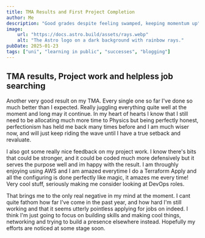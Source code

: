 ```yaml
---
title: TMA Results and First Project Completion
author: Me
description: "Good grades despite feeling swamped, keeping momentum up"
image:
    url: "https://docs.astro.build/assets/rays.webp"
    alt: "The Astro logo on a dark background with rainbow rays."
pubDate: 2025-01-23
tags: ["uni", "learning in public", "successes", "blogging"]
---
```

## TMA results, Project work and helpless job searching

Another very good result on my TMA. Every single one so far I've done so much better than I expected. Really juggling everything quite well at the moment and long may it continue. In my heart of hearts I know that I still need to be allocating much more time to Physics but being perfectly honest, perfectionism has held me back many times before and I am much wiser now, and will just keep riding the wave until I have a true setback and revaluate.

I also got some really nice feedback on my project work. I know there's bits that could be stronger, and it could be coded much more defensively but it serves the purpose well and im happy with the result. I am throughly enjoying using AWS and I am amazed everytime I do a Terraform Apply and all the configuring is done perfectly like magic, it amazes me every time! Very cool stuff, seriously making me consider looking at DevOps roles.

That brings me to the only real negative in my mind at the moment. I cant quite fathom how far I've come in the past year, and how hard I'm still working and that it seems utterly pointless applying for jobs on indeed. I think I'm just going to focus on building skills and making cool things, networking and trying to build a presence elsewhere instead. Hopefully my efforts are noticed at some stage soon.

